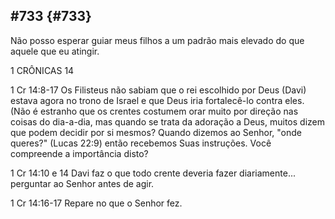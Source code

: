 ## #733 {#733}

Não posso esperar guiar meus filhos a um padrão mais elevado do que aquele que eu atingir.

1 CRÔNICAS 14

1 Cr 14:8-17 Os Filisteus não sabiam que o rei escolhido por Deus (Davi) estava agora no trono de Israel e que Deus iria fortalecê-lo contra eles. (Não é estranho que os crentes costumem orar muito por direção nas coisas do dia-a-dia, mas quando se trata da adoração a Deus, muitos dizem que podem decidir por si mesmos? Quando dizemos ao Senhor, &quot;onde queres?&quot; (Lucas 22:9) então recebemos Suas instruções. Você compreende a importância disto?

1 Cr 14:10 e 14 Davi faz o que todo crente deveria fazer diariamente... perguntar ao Senhor antes de agir.

1 Cr 14:16-17 Repare no que o Senhor fez.